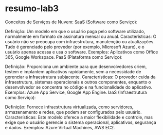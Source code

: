 # resumo-lab3

Conceitos de Serviços de Nuvem:
SaaS (Software como Serviço):

Definição: Um modelo em que o usuário paga pelo software utilizado, normalmente em formato de assinatura mensal ou anual.
Características: O usuário não se preocupa com infraestrutura, manutenção ou atualizações. Tudo é gerenciado pelo provedor (por exemplo, Microsoft Azure), e o usuário apenas acessa e usa o software.
Exemplos: Aplicativos como Office 365, Google Workspace.
PaaS (Plataforma como Serviço):

Definição: Proporciona um ambiente para que desenvolvedores criem, testem e implantem aplicativos rapidamente, sem a necessidade de gerenciar a infraestrutura subjacente.
Características: O provedor cuida da infraestrutura, sistemas operacionais e outros componentes, enquanto o desenvolvedor se concentra no código e na funcionalidade do aplicativo.
Exemplos: Azure App Service, Google App Engine.
IaaS (Infraestrutura como Serviço):

Definição: Fornece infraestrutura virtualizada, como servidores, armazenamento e redes, que podem ser configurados pelo usuário.
Características: Este modelo oferece a maior flexibilidade e controle, mas exige que o usuário gerencie o sistema operacional, aplicativos, segurança e dados.
Exemplos: Azure Virtual Machines, AWS EC2.
